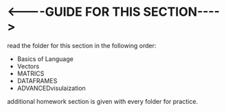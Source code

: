# <----GUIDE FOR THIS SECTION---->

read the folder for this section in the following order:

* Basics of Language 
* Vectors
* MATRICS
* DATAFRAMES
* ADVANCEDvisulaization

additional homework section is given with every folder for practice.
